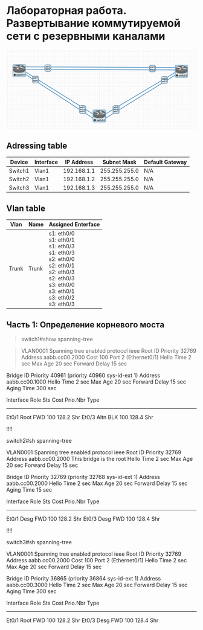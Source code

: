 # Лабораторная работа. Развертывание коммутируемой сети с резервными каналами
![](https://github.com/tatujo2/networks/blob/main/screenshots/2.1.png)
## Adressing table 
| Device | Interface | IP Address |  Subnet Mask | Default Gateway|
|--------|-----------|------------|--------------|----------------|
| Switch1| Vlan1     | 192.168.1.1| 255.255.255.0|       N/A      |
| Switch2| Vlan1     | 192.168.1.2| 255.255.255.0|       N/A      |
| Switch3| Vlan1     | 192.168.1.3| 255.255.255.0|       N/A      |

## Vlan table
|Vlan|Name|Assigned Enterface|
|-|-|-|
|Trunk|Trunk| s1: eth0/0 <br> s1: eth0/1 <br> s1: eth0/3 <br> s1: eth0/3 <br> s2: eth0/0 <br> s2: eth0/1 <br> s2: eth0/3 <br> s2: eth0/3 <br> s3: eth0/0 <br> s3: eth0/1 <br> s3: eth0/2 <br> s3: eth0/3 | 

## Часть 1:	Определение корневого моста

> switch1#show spanning-tree

> VLAN0001
>   Spanning tree enabled protocol ieee
>   Root ID    Priority    32769
>              Address     aabb.cc00.2000
>              Cost        100
>              Port        2 (Ethernet0/1)
>              Hello Time   2 sec  Max Age 20 sec  Forward Delay 15 sec

  Bridge ID  Priority    40961  (priority 40960 sys-id-ext 1)
             Address     aabb.cc00.1000
             Hello Time   2 sec  Max Age 20 sec  Forward Delay 15 sec
             Aging Time  300 sec

Interface           Role Sts Cost      Prio.Nbr Type
------------------- ---- --- --------- -------- --------------------------------
Et0/1               Root FWD 100       128.2    Shr
Et0/3               Altn BLK 100       128.4    Shr


!!!!


switch2#sh spanning-tree

VLAN0001
  Spanning tree enabled protocol ieee
  Root ID    Priority    32769
             Address     aabb.cc00.2000
             This bridge is the root
             Hello Time   2 sec  Max Age 20 sec  Forward Delay 15 sec

  Bridge ID  Priority    32769  (priority 32768 sys-id-ext 1)
             Address     aabb.cc00.2000
             Hello Time   2 sec  Max Age 20 sec  Forward Delay 15 sec
             Aging Time  15  sec

Interface           Role Sts Cost      Prio.Nbr Type
------------------- ---- --- --------- -------- --------------------------------
Et0/1               Desg FWD 100       128.2    Shr
Et0/3               Desg FWD 100       128.4    Shr

!!!!

switch3#sh spanning-tree

VLAN0001
  Spanning tree enabled protocol ieee
  Root ID    Priority    32769
             Address     aabb.cc00.2000
             Cost        100
             Port        2 (Ethernet0/1)
             Hello Time   2 sec  Max Age 20 sec  Forward Delay 15 sec

  Bridge ID  Priority    36865  (priority 36864 sys-id-ext 1)
             Address     aabb.cc00.3000
             Hello Time   2 sec  Max Age 20 sec  Forward Delay 15 sec
             Aging Time  300 sec

Interface           Role Sts Cost      Prio.Nbr Type
------------------- ---- --- --------- -------- --------------------------------
Et0/1               Root FWD 100       128.2    Shr
Et0/3               Desg FWD 100       128.4    Shr

